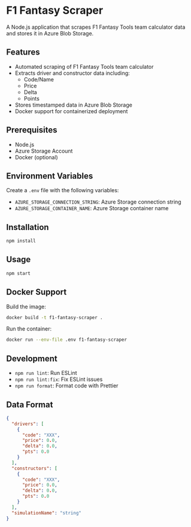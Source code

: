 # F1 Fantasy Scraper

A Node.js application that scrapes F1 Fantasy Tools team calculator data and stores it in Azure Blob Storage.

## Features

- Automated scraping of F1 Fantasy Tools team calculator
- Extracts driver and constructor data including:
  - Code/Name
  - Price
  - Delta
  - Points
- Stores timestamped data in Azure Blob Storage
- Docker support for containerized deployment

## Prerequisites

- Node.js
- Azure Storage Account
- Docker (optional)

## Environment Variables

Create a `.env` file with the following variables:

- `AZURE_STORAGE_CONNECTION_STRING`: Azure Storage connection string
- `AZURE_STORAGE_CONTAINER_NAME`: Azure Storage container name

## Installation

```bash
npm install
```

## Usage

```bash
npm start
```

## Docker Support

Build the image:

```bash
docker build -t f1-fantasy-scraper .
```

Run the container:

```bash
docker run --env-file .env f1-fantasy-scraper
```

## Development

- `npm run lint`: Run ESLint
- `npm run lint:fix`: Fix ESLint issues
- `npm run format`: Format code with Prettier

## Data Format

```json
{
  "drivers": [
    {
      "code": "XXX",
      "price": 0.0,
      "delta": 0.0,
      "pts": 0.0
    }
  ],
  "constructors": [
    {
      "code": "XXX",
      "price": 0.0,
      "delta": 0.0,
      "pts": 0.0
    }
  ],
  "simulationName": "string"
}
```
